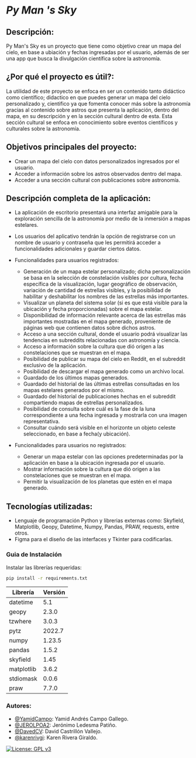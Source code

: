 # _Py Man 's Sky_

## **Descripción**: 
Py Man's Sky es un proyecto que tiene como objetivo crear un mapa del cielo, en base a ubiación y fechas ingresadas por el usuario, además de ser una app que busca la divulgación científica sobre la astronomía.

## **¿Por qué el proyecto es útil?**: 
La utilidad de este proyecto se enfoca en ser un contenido tanto didáctico como científico; didactico en que puedes generar un mapa del cielo personalizado y, cientifico ya que fomenta conocer más sobre la astronomía gracias al contenido sobre astros que presenta la aplicación, dentro del mapa, en su descripción y en la sección cultural dentro de esta. Esta sección cultural se enfoca en conocimiento sobre eventos científicos y culturales sobre la astronomía.

## **Objetivos principales del proyecto**:
- Crear un mapa del cielo con datos personalizados ingresados por el usuario.
- Acceder a información sobre los astros observados dentro del mapa.
- Acceder a una sección cultural con publicaciones sobre astronomía.

## **Descripción completa de la aplicación**:
- La aplicación de escritorio presentará una interfaz amigable para la exploración sencilla de la astronomía por medio de la inmersión a mapas estelares. 
- Los usuarios del aplicativo tendrán la opción de registrarse con un nombre de usuario y contraseña que les permitirá acceder a funcionalidades adicionales y guardar ciertos datos.
- Funcionalidades para usuarios registrados:
    - Generación de un mapa estelar personalizado; dicha personalización se basa en la selección de constelación visibles por cultura, fecha específica de la visualización, lugar geográfico de observación, variación de cantidad de estrellas visibles, y la posibilidad de habilitar y deshabilitar los nombres de las estrellas más importantes.
    - Visualizar un planeta del sistema solar (si es que está visible para la ubicación y fecha proporcionadas) sobre el mapa estelar.
    - Disponibilidad de información relevante acerca de las estrellas más importantes mostradas en el mapa generado, proveniente de páginas web que contienen datos sobre dichos astros.
    - Acceso a una sección cultural, donde el usuario podrá visualizar las tendencias en subreddits relacionadas con astronomía y ciencia.
    - Acceso a información sobre la cultura que dió origen a las constelaciones que se muestran en el mapa.
    - Posibilidad de publicar su mapa del cielo en Reddit, en el subreddit exclusivo de la aplicación.
    - Posibilidad de descargar el mapa generado como un archivo local.
    - Guardado de los últimos mapas generados.
    - Guardado del historial de las últimas estrellas consultadas en los mapas estelares generados por el mismo.
    - Guardado del historial de publicaciones hechas en el subreddit compartiendo mapas de estrellas personalizados.
    - Posibilidad de consulta sobre cuál es la fase de la luna correspondiente a una fecha ingresada y mostrarla con una imagen representativa.
    - Consultar cuándo será visible en el horizonte un objeto celeste seleccionado, en base a fecha(y ubicación).

- Funcionalidades para usuarios no registrados:
    - Generar un mapa estelar con las opciones predeterminadas por la aplicación en base a la ubicación ingresada por el usuario.
    - Mostrar información sobre la cultura que dió origen a las constelaciones que se muestran en el mapa.
    - Permitir la visualización de los planetas que estén en el mapa generado.
   
## **Tecnologías utilizadas**:
- Lenguaje de programación Python y librerias externas como: Skyfield, Matplotlib, Geopy, Datetime, Numpy, Pandas, PRAW, requests, entre otros.
- Figma para el diseño de las interfaces y Tkinter para codificarlas.

### Guia de Instalación

Instalar las librerías requeridas:
```sh
pip install -r requirements.txt
```

| Librería | Versión |
| ------ | ------ |
| datetime | 5.1|
| geopy | 2.3.0 |
| tzwhere | 3.0.3 |
| pytz | 2022.7 |
| numpy | 1.23.5 |
| pandas | 1.5.2 |
| skyfield | 1.45 |
| matplotlib | 3.6.2 |
| stdiomask | 0.0.6 |
| praw | 7.7.0 |

### Autores:
- [@YamidCampo](https://github.com/YamidCampo): Yamid Andrés Campo Gallego.
- [@JEROLPOA2](https://github.com/JEROLPOA2): Jerónimo Ledesma Patiño.
- [@DavedCV](https://github.com/DavedCV): David Castrillón Vallejo.
- [@karenrivgi](https://github.com/karenrivgi): Karen Rivera Giraldo.

[![License: GPL v3](https://img.shields.io/badge/License-GPLv3-blue.svg)](https://www.gnu.org/licenses/gpl-3.0)

